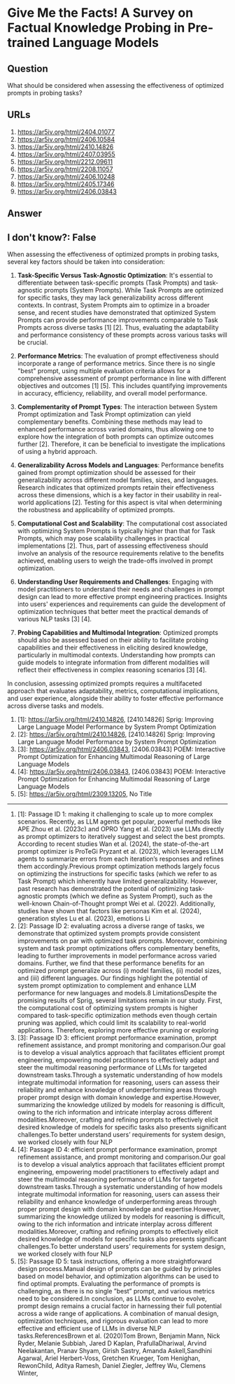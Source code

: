 # Give Me the Facts! A Survey on Factual Knowledge Probing in Pre-trained Language Models

## Question

What should be considered when assessing the effectiveness of optimized prompts in probing tasks?

## URLs

1. https://ar5iv.org/html/2404.01077
2. https://ar5iv.org/html/2406.10584
3. https://ar5iv.org/html/2410.14826
4. https://ar5iv.org/html/2407.03955
5. https://ar5iv.org/html/2212.09611
6. https://ar5iv.org/html/2208.11057
7. https://ar5iv.org/html/2406.10248
8. https://ar5iv.org/html/2405.17346
9. https://ar5iv.org/html/2406.03843

## Answer

## I don't know?: False

When assessing the effectiveness of optimized prompts in probing tasks, several key factors should be taken into consideration:

1. **Task-Specific Versus Task-Agnostic Optimization**: It's essential to differentiate between task-specific prompts (Task Prompts) and task-agnostic prompts (System Prompts). While Task Prompts are optimized for specific tasks, they may lack generalizability across different contexts. In contrast, System Prompts aim to optimize in a broader sense, and recent studies have demonstrated that optimized System Prompts can provide performance improvements comparable to Task Prompts across diverse tasks [1] [2]. Thus, evaluating the adaptability and performance consistency of these prompts across various tasks will be crucial.

2. **Performance Metrics**: The evaluation of prompt effectiveness should incorporate a range of performance metrics. Since there is no single "best" prompt, using multiple evaluation criteria allows for a comprehensive assessment of prompt performance in line with different objectives and outcomes [1] [5]. This includes quantifying improvements in accuracy, efficiency, reliability, and overall model performance.

3. **Complementarity of Prompt Types**: The interaction between System Prompt optimization and Task Prompt optimization can yield complementary benefits. Combining these methods may lead to enhanced performance across varied domains, thus allowing one to explore how the integration of both prompts can optimize outcomes further [2]. Therefore, it can be beneficial to investigate the implications of using a hybrid approach.

4. **Generalizability Across Models and Languages**: Performance benefits gained from prompt optimization should be assessed for their generalizability across different model families, sizes, and languages. Research indicates that optimized prompts retain their effectiveness across these dimensions, which is a key factor in their usability in real-world applications [2]. Testing for this aspect is vital when determining the robustness and applicability of optimized prompts.

5. **Computational Cost and Scalability**: The computational cost associated with optimizing System Prompts is typically higher than that for Task Prompts, which may pose scalability challenges in practical implementations [2]. Thus, part of assessing effectiveness should involve an analysis of the resource requirements relative to the benefits achieved, enabling users to weigh the trade-offs involved in prompt optimization.

6. **Understanding User Requirements and Challenges**: Engaging with model practitioners to understand their needs and challenges in prompt design can lead to more effective prompt engineering practices. Insights into users' experiences and requirements can guide the development of optimization techniques that better meet the practical demands of various NLP tasks [3] [4].

7. **Probing Capabilities and Multimodal Integration**: Optimized prompts should also be assessed based on their ability to facilitate probing capabilities and their effectiveness in eliciting desired knowledge, particularly in multimodal contexts. Understanding how prompts can guide models to integrate information from different modalities will reflect their effectiveness in complex reasoning scenarios [3] [4].

In conclusion, assessing optimized prompts requires a multifaceted approach that evaluates adaptability, metrics, computational implications, and user experience, alongside their ability to foster effective performance across diverse tasks and models.

1. [1]:  https://ar5iv.org/html/2410.14826, [2410.14826] Sprig: Improving Large Language Model Performance by System Prompt Optimization
2. [2]:  https://ar5iv.org/html/2410.14826, [2410.14826] Sprig: Improving Large Language Model Performance by System Prompt Optimization
3. [3]:  https://ar5iv.org/html/2406.03843, [2406.03843] POEM: Interactive Prompt Optimization for Enhancing Multimodal Reasoning of Large Language Models
4. [4]:  https://ar5iv.org/html/2406.03843, [2406.03843] POEM: Interactive Prompt Optimization for Enhancing Multimodal Reasoning of Large Language Models
5. [5]:  https://ar5iv.org/html/2309.13205, No Title
---
1. [1]:  Passage ID 1: making it challenging to scale up to more complex scenarios. Recently, as LLM agents get popular, powerful methods like APE Zhou et al. (2023c) and OPRO Yang et al. (2023) use LLMs directly as prompt optimizers to iteratively suggest and select the best prompts. According to recent studies Wan et al. (2024), the state-of-the-art prompt optimizer is ProTeGi Pryzant et al. (2023), which leverages LLM agents to summarize errors from each iteration’s responses and refines them accordingly.Previous prompt optimization methods largely focus on optimizing the instructions for specific tasks (which we refer to as Task Prompt) which inherently have limited generalizability. However, past research has demonstrated the potential of optimizing task-agnostic prompts (which we define as System Prompt), such as the well-known Chain-of-Thought prompt Wei et al. (2022). Additionally, studies have shown that factors like personas Kim et al. (2024), generation styles Lu et al. (2023), emotions Li
2. [2]:  Passage ID 2: evaluating across a diverse range of tasks, we demonstrate that optimized system prompts provide consistent improvements on par with optimized task prompts. Moreover, combining system and task prompt optimizations offers complementary benefits, leading to further improvements in model performance across varied domains. Further, we find that these performance benefits for an optimized prompt generalize across (i) model families, (ii) model sizes, and (iii) different languages. Our findings highlight the potential of system prompt optimization to complement and enhance LLM performance for new languages and models.8 LimitationsDespite the promising results of Sprig, several limitations remain in our study. First, the computational cost of optimizing system prompts is higher compared to task-specific optimization methods even though certain pruning was applied, which could limit its scalability to real-world applications. Therefore, exploring more effective pruning or exploring
3. [3]:  Passage ID 3: efficient prompt performance examination, prompt refinement assistance, and prompt monitoring and comparison.Our goal is to develop a visual analytics approach that facilitates efficient prompt engineering, empowering model practitioners to effectively adapt and steer the multimodal reasoning performance of LLMs for targeted downstream tasks.Through a systematic understanding of how models integrate multimodal information for reasoning, users can assess their reliability and enhance knowledge of underperforming areas through proper prompt design with domain knowledge and expertise.However, summarizing the knowledge utilized by models for reasoning is difficult, owing to the rich information and intricate interplay across different modalities.Moreover, crafting and refining prompts to effectively elicit desired knowledge of models for specific tasks also presents significant challenges.To better understand users’ requirements for system design, we worked closely with four NLP
4. [4]:  Passage ID 4: efficient prompt performance examination, prompt refinement assistance, and prompt monitoring and comparison.Our goal is to develop a visual analytics approach that facilitates efficient prompt engineering, empowering model practitioners to effectively adapt and steer the multimodal reasoning performance of LLMs for targeted downstream tasks.Through a systematic understanding of how models integrate multimodal information for reasoning, users can assess their reliability and enhance knowledge of underperforming areas through proper prompt design with domain knowledge and expertise.However, summarizing the knowledge utilized by models for reasoning is difficult, owing to the rich information and intricate interplay across different modalities.Moreover, crafting and refining prompts to effectively elicit desired knowledge of models for specific tasks also presents significant challenges.To better understand users’ requirements for system design, we worked closely with four NLP
5. [5]:  Passage ID 5: task instructions, offering a more straightforward design process.Manual design of prompts can be guided by principles based on model behavior, and optimization algorithms can be used to find optimal prompts. Evaluating the performance of prompts is challenging, as there is no single ”best” prompt, and various metrics need to be considered.In conclusion, as LLMs continue to evolve, prompt design remains a crucial factor in harnessing their full potential across a wide range of applications. A combination of manual design, optimization techniques, and rigorous evaluation can lead to more effective and efficient use of LLMs in diverse NLP tasks.ReferencesBrown et al. (2020)Tom Brown, Benjamin Mann, Nick Ryder, Melanie Subbiah, Jared D Kaplan, PrafullaDhariwal, Arvind Neelakantan, Pranav Shyam, Girish Sastry, Amanda Askell,Sandhini Agarwal, Ariel Herbert-Voss, Gretchen Krueger, Tom Henighan, RewonChild, Aditya Ramesh, Daniel Ziegler, Jeffrey Wu, Clemens Winter,